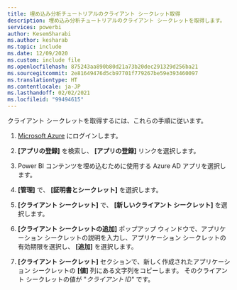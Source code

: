 ```yaml
---
title: 埋め込み分析チュートリアルのクライアント シークレット取得
description: 埋め込み分析チュートリアルのクライアント シークレットを取得します。
services: powerbi
author: KesemSharabi
ms.author: kesharab
ms.topic: include
ms.date: 12/09/2020
ms.custom: include file
ms.openlocfilehash: 875243aa890b80d21a73b20dec291329d256ba21
ms.sourcegitcommit: 2e81649476d5cb97701f779267be59e393460097
ms.translationtype: HT
ms.contentlocale: ja-JP
ms.lasthandoff: 02/02/2021
ms.locfileid: "99494615"
---
```

クライアント シークレットを取得するには、これらの手順に従います。

1. [Microsoft Azure](https://ms.portal.azure.com/#allservices) にログインします。

2. **[アプリの登録]** を検索し、 **[アプリの登録]** リンクを選択します。

3. Power BI コンテンツを埋め込むために使用する Azure AD アプリを選択します。

4. **[管理]** で、 **[証明書とシークレット]** を選択します。

5. **[クライアント シークレット]** で、 **[新しいクライアント シークレット]** を選択します。

6. **[クライアント シークレットの追加]** ポップアップ ウィンドウで、アプリケーション シークレットの説明を入力し、アプリケーション シークレットの有効期限を選択し、 **[追加]** を選択します。

7. **[クライアント シークレット]** セクションで、新しく作成されたアプリケーション シークレットの **[値]** 列にある文字列をコピーします。 そのクライアント シークレットの値が "*クライアント ID*" です。
